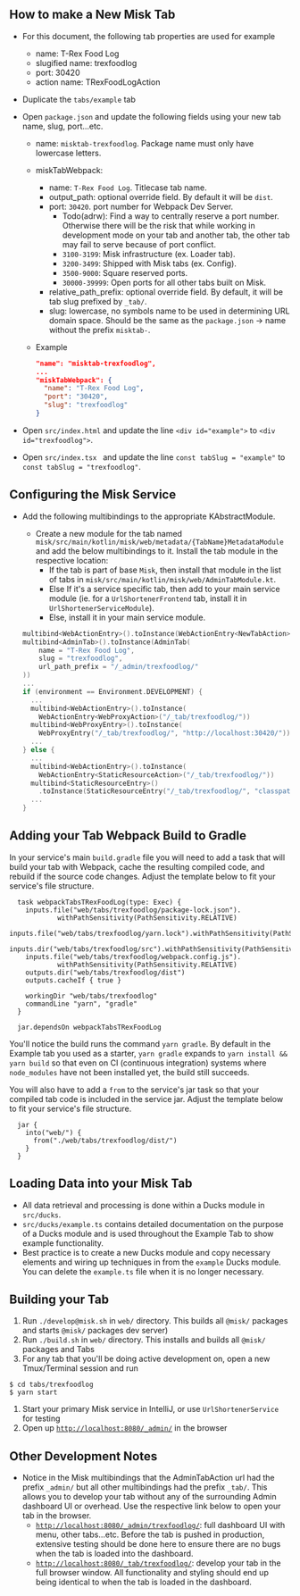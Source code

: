 How to make a New Misk Tab
---

- For this document, the following tab properties are used for example
  - name: T-Rex Food Log
  - slugified name: trexfoodlog
  - port: 30420
  - action name: TRexFoodLogAction
- Duplicate the `tabs/example` tab
- Open `package.json` and update the following fields using your new tab name, slug, port...etc.
  - name: `misktab-trexfoodlog`. Package name must only have lowercase letters.
  - miskTabWebpack:
    - name: `T-Rex Food Log`. Titlecase tab name.
    - output_path: optional override field. By default it will be `dist`.
    - port: `30420`.  port number for Webpack Dev Server. 
      - Todo(adrw): Find a way to centrally reserve a port number. Otherwise there will be the risk that while working in development mode on your tab and another tab, the other tab may fail to serve because of port conflict.
      - `3100-3199`: Misk infrastructure (ex. Loader tab).
      - `3200-3499`: Shipped with Misk tabs (ex. Config).
      - `3500-9000`: Square reserved ports.
      - `30000-39999`: Open ports for all other tabs built on Misk.
    - relative_path_prefix: optional override field. By default, it will be tab slug prefixed by `_tab/`.
    - slug: lowercase, no symbols name to be used in determining URL domain space. Should be the same as the `package.json` -> name without the prefix `misktab-`.
  
  - Example
    ```JSON
    "name": "misktab-trexfoodlog",
    ...
    "miskTabWebpack": {
      "name": "T-Rex Food Log",
      "port": "30420",
      "slug": "trexfoodlog"
    }
    ```

- Open `src/index.html` and update the line `<div id="example">` to `<div id="trexfoodlog">`.
- Open `src/index.tsx ` and update the line `const tabSlug = "example"` to `const tabSlug = "trexfoodlog"`.

Configuring the Misk Service
---
- Add the following multibindings to the appropriate KAbstractModule.
  - Create a new module for the tab named `misk/src/main/kotlin/misk/web/metadata/{TabName}MetadataModule` and add the below multibindings to it. Install the tab module in the respective location:
    - If the tab is part of base `Misk`, then install that module in the list of tabs in `misk/src/main/kotlin/misk/web/AdminTabModule.kt`.
    - Else If it's a service specific tab, then add to your main service module (ie. for a `UrlShortenerFrontend` tab, install it in `UrlShortenerServiceModule`).
    - Else, install it in your main service module.

  ```Kotlin
  multibind<WebActionEntry>().toInstance(WebActionEntry<NewTabAction>())
  multibind<AdminTab>().toInstance(AdminTab(
      name = "T-Rex Food Log",
      slug = "trexfoodlog",
      url_path_prefix = "/_admin/trexfoodlog/"
  ))
  ...
  if (environment == Environment.DEVELOPMENT) {
    ...
    multibind<WebActionEntry>().toInstance(
      WebActionEntry<WebProxyAction>("/_tab/trexfoodlog/"))
    multibind<WebProxyEntry>().toInstance(
      WebProxyEntry("/_tab/trexfoodlog/", "http://localhost:30420/"))
    ...
  } else {
    ...
    multibind<WebActionEntry>().toInstance(
      WebActionEntry<StaticResourceAction>("/_tab/trexfoodlog/"))
    multibind<StaticResourceEntry>()
      .toInstance(StaticResourceEntry("/_tab/trexfoodlog/", "classpath:/web/_tab/trexfoodlog"))
    ...
  }
  ```

Adding your Tab Webpack Build to Gradle
---

In your service's main `build.gradle` file you will need to add a task that will build your tab with Webpack, cache the resulting compiled code, and rebuild if the source code changes. Adjust the template below to fit your service's file structure.

```Gradle
  task webpackTabsTRexFoodLog(type: Exec) {
    inputs.file("web/tabs/trexfoodlog/package-lock.json").
            withPathSensitivity(PathSensitivity.RELATIVE)
    inputs.file("web/tabs/trexfoodlog/yarn.lock").withPathSensitivity(PathSensitivity.RELATIVE)
    inputs.dir("web/tabs/trexfoodlog/src").withPathSensitivity(PathSensitivity.RELATIVE)
    inputs.file("web/tabs/trexfoodlog/webpack.config.js").
            withPathSensitivity(PathSensitivity.RELATIVE)
    outputs.dir("web/tabs/trexfoodlog/dist")
    outputs.cacheIf { true }

    workingDir "web/tabs/trexfoodlog"
    commandLine "yarn", "gradle"
  }

  jar.dependsOn webpackTabsTRexFoodLog

```

You'll notice the build runs the command `yarn gradle`. By default in the Example tab you used as a starter, `yarn gradle` expands to `yarn install && yarn build` so that even on CI (continuous integration) systems where `node_modules` have not been installed yet, the build still succeeds.

You will also have to add a `from` to the service's jar task so that your compiled tab code is included in the service jar. Adjust the template below to fit your service's file structure.

```Gradle
  jar {
    into("web/") {
      from("./web/tabs/trexfoodlog/dist/")
    }
  }
```

Loading Data into your Misk Tab
---
- All data retrieval and processing is done within a Ducks module in `src/ducks`.
- `src/ducks/example.ts` contains detailed documentation on the purpose of a Ducks module and is used throughout the Example Tab to show example functionality.
- Best practice is to create a new Ducks module and copy necessary elements and wiring up techniques in from the `example` Ducks module. You can delete the `example.ts` file when it is no longer necessary.

Building your Tab
---
1. Run `./develop@misk.sh` in `web/` directory. This builds all `@misk/` packages and starts `@misk/` packages dev server)
1. Run `./build.sh` in `web/` directory. This installs and builds all `@misk/` packages and Tabs
1. For any tab that you'll be doing active development on, open a new Tmux/Terminal session and run

  ```
  $ cd tabs/trexfoodlog
  $ yarn start
  ```

1. Start your primary Misk service in IntelliJ, or use `UrlShortenerService` for testing
1. Open up [`http://localhost:8080/_admin/`](http://localhost:8080/_admin/) in the browser

Other Development Notes
---
- Notice in the Misk multibindings that the AdminTabAction url had the prefix `_admin/` but all other multibindings had the prefix `_tab/`. This allows you to develop your tab without any of the surrounding Admin dashboard UI or overhead. Use the respective link below to open your tab in the browser.
  - [`http://localhost:8080/_admin/trexfoodlog/`](http://localhost:8080/_admin/trexfoodlog/): full dashboard UI with menu, other tabs...etc. Before the tab is pushed in production, extensive testing should be done here to ensure there are no bugs when the tab is loaded into the dashboard.
  - [`http://localhost:8080/_tab/trexfoodlog/`](http://localhost:8080/_tab/trexfoodlog/): develop your tab in the full browser window. All functionality and styling should end up being identical to when the tab is loaded in the dashboard.
